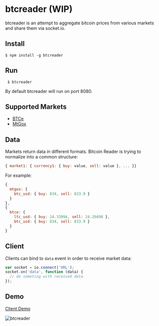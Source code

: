 # btcreader (WIP)

btcreader is an attempt to aggregate bitcoin prices from various markets and share them via socket.io.

## Install

    $ npm install -g btcreader
    
## Run

     $ btcreader

By default btcreader will run on port 8080.

## Supported Markets

* [BTCe](https://btc-e.com)
* [MtGox](http://mtgox.com‎)


## Data 

Markets return data in different formats. Bitcoin Reader is trying to normalize into a common structure:

````js
{ market1: { currency1: { buy: value, sell: value }, ... }}
````

For example:

````js
{
  mtgox: {
    btc_usd: { buy: 834, sell: 833.9 }
  }
},
{ 
  btce: {
    ltc_usd: { buy: 24.33994, sell: 24.26698 },
    btc_usd: { buy: 834, sell: 833.9 }
  }
}
````
## Client

Clients can bind to `data` event in order to receive market data:

````js
var socket = io.connect('URL');
socket.on('data', function (data) {
  // do someting with received data
});

```` 

## Demo

[Client Demo](https://dl.dropboxusercontent.com/u/1250820/btcreader-client/index.html)

![btcreader](http://oi39.tinypic.com/axu8k.jpg)

